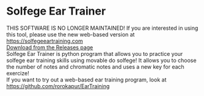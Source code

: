 # Solfege Ear Trainer
THIS SOFTWARE IS NO LONGER MAINTAINED! If you are interested in using this tool, please use the new web-based version at https://solfegeeartraining.com<br/>
 [Download from the Releases page](https://github.com/rorocode/EarTrain/releases)<br/>
 Solfege Ear Trainer is python program that allows you to practice your solfege ear training skills using movable do solfege!
 It allows you to choose the number of notes and chromatic notes and uses a new key for each exercize!<br/>
 If you want to try out a web-based ear training program, look at https://github.com/rorokapur/EarTraining<br/>
